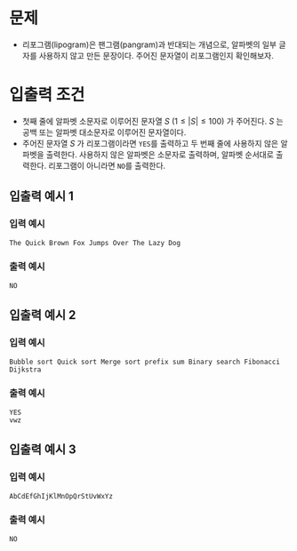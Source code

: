 # 문제
* 리포그램(lipogram)은 팬그램(pangram)과 반대되는 개념으로, 알파벳의 일부 글자를 사용하지 않고 만든 문장이다. 주어진 문자열이 리포그램인지 확인해보자.

# 입출력 조건
* 첫째 줄에 알파벳 소문자로 이루어진 문자열 $S\ (1\le |S|\le 100)$ 가 주어진다. $S$ 는 공백 또는 알파벳 대소문자로 이루어진 문자열이다.
* 주어진 문자열 $S$ 가 리포그램이라면 `YES`를 출력하고 두 번째 줄에 사용하지 않은 알파벳을 출력한다. 사용하지 않은 알파벳은 소문자로 출력하며, 알파벳 순서대로 출력한다. 리포그램이 아니라면 `NO`를 출력한다.

## 입출력 예시 1
### 입력 예시
```
The Quick Brown Fox Jumps Over The Lazy Dog
```
### 출력 예시
```
NO
```

## 입출력 예시 2
### 입력 예시
```
Bubble sort Quick sort Merge sort prefix sum Binary search Fibonacci Dijkstra
```
### 출력 예시
```
YES
vwz
```

## 입출력 예시 3
### 입력 예시
```
AbCdEfGhIjKlMnOpQrStUvWxYz
```
### 출력 예시
```
NO
```
